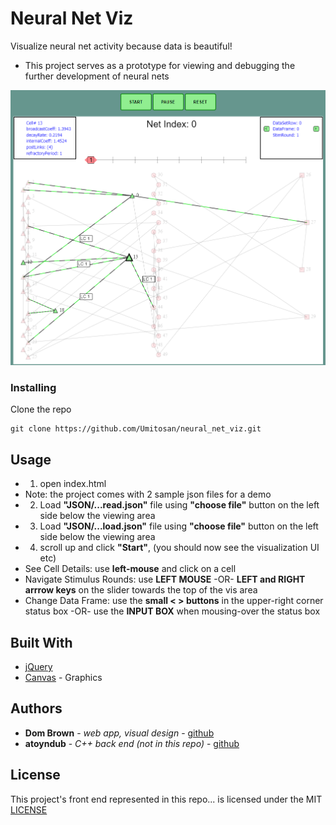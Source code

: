 # Neural Net Viz

Visualize neural net activity because data is beautiful!
* This project serves as a prototype for viewing and debugging the further development of neural nets

![screenshot](images/screenshot1.png)

### Installing

Clone the repo
```
git clone https://github.com/Umitosan/neural_net_viz.git
```

## Usage

* 1. open index.html
* Note: the project comes with 2 sample json files for a demo
* 2. Load **"JSON/...read.json"** file using **"choose file"** button on the left side below the viewing area
* 3. Load **"JSON/...load.json"** file using **"choose file"** button on the left side below the viewing area
* 4. scroll up and click **"Start"**, (you should now see the visualization UI etc)
*  See Cell Details: use **left-mouse** and click on a cell
*  Navigate Stimulus Rounds: use **LEFT MOUSE** -OR- **LEFT and RIGHT arrrow keys** on the slider towards the top of the vis area
* Change Data Frame: use the **small < > buttons** in the upper-right corner status box -OR- use the **INPUT BOX** when mousing-over the status box


## Built With

* [jQuery](https://jquery.com/)
* [Canvas](https://developer.mozilla.org/en-US/docs/Web/API/Canvas_API) - Graphics

## Authors

* **Dom Brown** - *web app, visual design* - [github](https://github.com/Umitosan)
* **atoyndub** - *C++ back end (not in this repo)* - [github](https://github.com/atoyndub)

## License

This project's front end represented in this repo... is licensed under the MIT [LICENSE](LICENSE.md)
